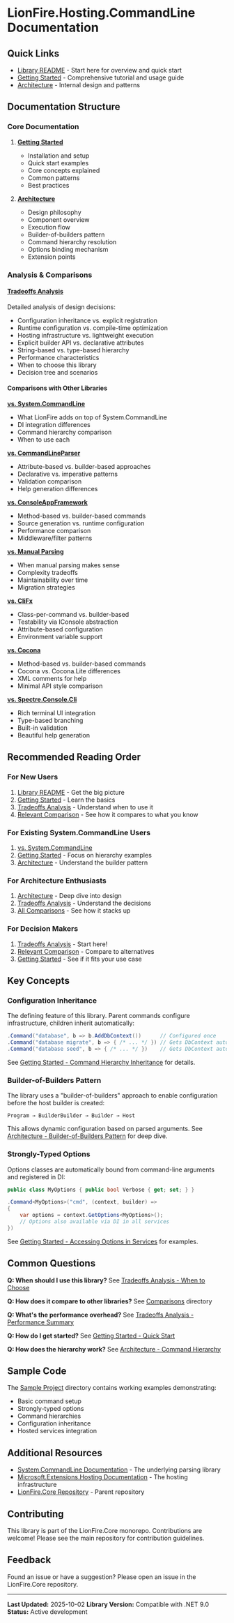 # LionFire.Hosting.CommandLine Documentation

## Quick Links

- [Library README](../README.md) - Start here for overview and quick start
- [Getting Started](getting-started.md) - Comprehensive tutorial and usage guide
- [Architecture](architecture.md) - Internal design and patterns

## Documentation Structure

### Core Documentation

1. **[Getting Started](getting-started.md)**
   - Installation and setup
   - Quick start examples
   - Core concepts explained
   - Common patterns
   - Best practices

2. **[Architecture](architecture.md)**
   - Design philosophy
   - Component overview
   - Execution flow
   - Builder-of-builders pattern
   - Command hierarchy resolution
   - Options binding mechanism
   - Extension points

### Analysis & Comparisons

#### [Tradeoffs Analysis](analysis/tradeoffs.md)
Detailed analysis of design decisions:
- Configuration inheritance vs. explicit registration
- Runtime configuration vs. compile-time optimization
- Hosting infrastructure vs. lightweight execution
- Explicit builder API vs. declarative attributes
- String-based vs. type-based hierarchy
- Performance characteristics
- When to choose this library
- Decision tree and scenarios

#### Comparisons with Other Libraries

**[vs. System.CommandLine](analysis/comparisons/system-commandline.md)**
- What LionFire adds on top of System.CommandLine
- DI integration differences
- Command hierarchy comparison
- When to use each

**[vs. CommandLineParser](analysis/comparisons/commandlineparser.md)**
- Attribute-based vs. builder-based approaches
- Declarative vs. imperative patterns
- Validation comparison
- Help generation differences

**[vs. ConsoleAppFramework](analysis/comparisons/consoleappframework.md)**
- Method-based vs. builder-based commands
- Source generation vs. runtime configuration
- Performance comparison
- Middleware/filter patterns

**[vs. Manual Parsing](analysis/comparisons/manual-parsing.md)**
- When manual parsing makes sense
- Complexity tradeoffs
- Maintainability over time
- Migration strategies

**[vs. CliFx](analysis/comparisons/clifx.md)**
- Class-per-command vs. builder-based
- Testability via IConsole abstraction
- Attribute-based configuration
- Environment variable support

**[vs. Cocona](analysis/comparisons/cocona.md)**
- Method-based vs. builder-based commands
- Cocona vs. Cocona.Lite differences
- XML comments for help
- Minimal API style comparison

**[vs. Spectre.Console.Cli](analysis/comparisons/spectre-console-cli.md)**
- Rich terminal UI integration
- Type-based branching
- Built-in validation
- Beautiful help generation

## Recommended Reading Order

### For New Users

1. [Library README](../README.md) - Get the big picture
2. [Getting Started](getting-started.md) - Learn the basics
3. [Tradeoffs Analysis](analysis/tradeoffs.md) - Understand when to use it
4. [Relevant Comparison](analysis/comparisons/) - See how it compares to what you know

### For Existing System.CommandLine Users

1. [vs. System.CommandLine](analysis/comparisons/system-commandline.md)
2. [Getting Started](getting-started.md) - Focus on hierarchy examples
3. [Architecture](architecture.md) - Understand the builder pattern

### For Architecture Enthusiasts

1. [Architecture](architecture.md) - Deep dive into design
2. [Tradeoffs Analysis](analysis/tradeoffs.md) - Understand the decisions
3. [All Comparisons](analysis/comparisons/) - See how it stacks up

### For Decision Makers

1. [Tradeoffs Analysis](analysis/tradeoffs.md) - Start here!
2. [Relevant Comparison](analysis/comparisons/) - Compare to alternatives
3. [Getting Started](getting-started.md) - See if it fits your use case

## Key Concepts

### Configuration Inheritance

The defining feature of this library. Parent commands configure infrastructure, children inherit automatically:

```csharp
.Command("database", b => b.AddDbContext())      // Configured once
.Command("database migrate", b => { /* ... */ }) // Gets DbContext automatically
.Command("database seed", b => { /* ... */ })    // Gets DbContext automatically
```

See [Getting Started - Command Hierarchy Inheritance](getting-started.md#command-hierarchy-inheritance) for details.

### Builder-of-Builders Pattern

The library uses a "builder-of-builders" approach to enable configuration before the host builder is created:

```
Program → BuilderBuilder → Builder → Host
```

This allows dynamic configuration based on parsed arguments. See [Architecture - Builder-of-Builders Pattern](architecture.md#7-builder-of-builders-pattern-vs-direct-configuration) for deep dive.

### Strongly-Typed Options

Options classes are automatically bound from command-line arguments and registered in DI:

```csharp
public class MyOptions { public bool Verbose { get; set; } }

.Command<MyOptions>("cmd", (context, builder) =>
{
    var options = context.GetOptions<MyOptions>();
    // Options also available via DI in all services
})
```

See [Getting Started - Accessing Options in Services](getting-started.md#accessing-options-in-services) for examples.

## Common Questions

**Q: When should I use this library?**
See [Tradeoffs Analysis - When to Choose](analysis/tradeoffs.md#when-to-choose-lionfirecommandlinecommandline)

**Q: How does it compare to other libraries?**
See [Comparisons](analysis/comparisons/) directory

**Q: What's the performance overhead?**
See [Tradeoffs Analysis - Performance Summary](analysis/tradeoffs.md#performance-tradeoff-summary)

**Q: How do I get started?**
See [Getting Started - Quick Start](getting-started.md#quick-start)

**Q: How does the hierarchy work?**
See [Architecture - Command Hierarchy](architecture.md#command-hierarchy)

## Sample Code

The [Sample Project](../Sample/) directory contains working examples demonstrating:
- Basic command setup
- Strongly-typed options
- Command hierarchies
- Configuration inheritance
- Hosted services integration

## Additional Resources

- [System.CommandLine Documentation](https://learn.microsoft.com/en-us/dotnet/standard/commandline/) - The underlying parsing library
- [Microsoft.Extensions.Hosting Documentation](https://learn.microsoft.com/en-us/dotnet/core/extensions/generic-host) - The hosting infrastructure
- [LionFire.Core Repository](../../..) - Parent repository

## Contributing

This library is part of the LionFire.Core monorepo. Contributions are welcome! Please see the main repository for contribution guidelines.

## Feedback

Found an issue or have a suggestion? Please open an issue in the LionFire.Core repository.

---

**Last Updated:** 2025-10-02
**Library Version:** Compatible with .NET 9.0
**Status:** Active development
